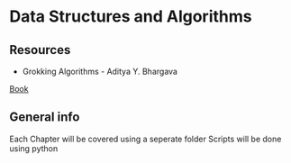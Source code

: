 # Data Structures and Algorithms

## Resources

- Grokking Algorithms - Aditya Y. Bhargava

[Book](./image.png)

## General info

Each Chapter will be covered using a seperate folder
Scripts will be done using python
